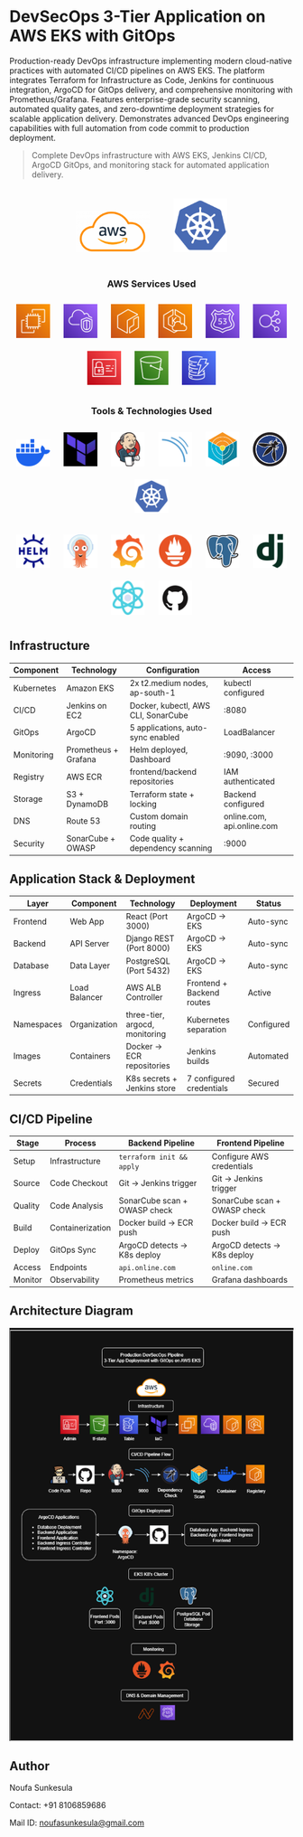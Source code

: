 # DevSecOps 3-Tier Application on AWS EKS with GitOps
Production-ready DevOps infrastructure implementing modern cloud-native practices with automated CI/CD pipelines on AWS EKS. The platform integrates Terraform for Infrastructure as Code, Jenkins for continuous integration, ArgoCD for GitOps delivery, and comprehensive monitoring with Prometheus/Grafana. Features enterprise-grade security scanning, automated quality gates, and zero-downtime deployment strategies for scalable application delivery. Demonstrates advanced DevOps engineering capabilities with full automation from code commit to production deployment.
> Complete DevOps infrastructure with AWS EKS, Jenkins CI/CD, ArgoCD GitOps, and monitoring stack for automated application delivery.

<p align="center">
  <img src="05-icons-k8s/aws-logo.png" alt="AWS" width="130" style="margin: 20px;"/>
  <img src="05-icons-k8s/Kubernetes.png" alt="Kubernetes" width="95" style="margin: 20px;"/>
</p>



<h3 align="center">AWS Services Used</h3>

<p align="center">
  <img src="05-icons-k8s/ec2.png" alt="EC2" width="60" style="margin:10px"/>
  <img src="05-icons-k8s/virtual-private-cloud.png" alt="VPC" width="60" style="margin:10px"/>
  <img src="05-icons-k8s/Elastic Container Registry.png" alt="ECR" width="60" style="margin:10px"/>
  <img src="05-icons-k8s/EKS Cloud.png" alt="EKS" width="60" style="margin:10px"/>
  <img src="05-icons-k8s/Route 53.png" alt="Route 53" width="60" style="margin:10px"/>
  <img src="05-icons-k8s/Elastic Load Balancing.png" alt="LB" width="60" style="margin:10px"/>
  <img src="05-icons-k8s/Identity and Access Management.png" alt="IAM" width="60" style="margin:10px"/>
  <img src="05-icons-k8s/Simple Storage Service.png" alt="S3" width="60" style="margin:10px"/>
  <img src="05-icons-k8s/DynamoDB.png" alt="DynamoDB" width="60" style="margin:10px"/>
</p>


<h3 align="center">Tools & Technologies Used </h3>

<!-- Row 2 -->
<p align="center">
  <img src="05-icons-k8s/docker.png" alt="Docker" width="60" style="margin:10px"/>
  <img src="05-icons-k8s/terraform.jpg" alt="Terraform" width="60" style="margin:10px"/>
  <img src="05-icons-k8s/jenkins.png" alt="Jenkins" width="60" style="margin:10px"/>
  <img src="05-icons-k8s/sonarqube.png" alt="SonarQube" width="60" style="margin:10px"/>
  <img src="05-icons-k8s/trivy.png" alt="Trivy" width="60" style="margin:10px"/>
  <img src="05-icons-k8s/owasp.png" alt="OWASP" width="60" style="margin:10px"/>
  <img src="05-icons-k8s/Kubernetes.png" alt="Kubernetes" width="60" style="margin:10px"/>
</p>

<!-- Row 3 -->
<p align="center">
  <img src="05-icons-k8s/Helm.png" alt="Helm" width="60" style="margin:10px"/>
  <img src="05-icons-k8s/Argo CD.png" alt="Argo CD" width="60" style="margin:10px"/>
  <img src="05-icons-k8s/Grafana.png" alt="Grafana" width="60" style="margin:10px"/>
  <img src="05-icons-k8s/Prometheus.png" alt="Prometheus" width="60" style="margin:10px"/>
  <img src="05-icons-k8s/PostgresSQL.png" alt="Postgres" width="60" style="margin:10px"/>
  <img src="05-icons-k8s/Django.png" alt="Django" width="60" style="margin:10px"/>
  <img src="05-icons-k8s/react.png" alt="React" width="60" style="margin:10px"/>
  <img src="05-icons-k8s/github.png" alt="GitHub" width="60" style="margin:10px"/>
</p>

## Infrastructure
| Component   | Technology             | Configuration                                    | Access                                   |
|-------------|------------------------|--------------------------------------------------|------------------------------------------|
| Kubernetes  | Amazon EKS              | 2x t2.medium nodes, ap-south-1                    | kubectl configured                       |
| CI/CD       | Jenkins on EC2          | Docker, kubectl, AWS CLI, SonarCube              | :8080                                    |
| GitOps      | ArgoCD                  | 5 applications, auto-sync enabled                | LoadBalancer                             |
| Monitoring  | Prometheus + Grafana    | Helm deployed, Dashboard                 | :9090, :3000                             |
| Registry    | AWS ECR                 | frontend/backend repositories                    | IAM authenticated                        |
| Storage     | S3 + DynamoDB           | Terraform state + locking                        | Backend configured                       |
| DNS         | Route 53                | Custom domain routing                            | online.com, api.online.com       |
| Security    | SonarCube + OWASP       | Code quality + dependency scanning               | :9000                                    |

## Application Stack & Deployment
| Layer      | Component     | Technology                    | Deployment                | Status      |
|------------|--------------|--------------------------------|---------------------------|-------------|
| Frontend   | Web App       | React (Port 3000)              | ArgoCD → EKS               | Auto-sync   |
| Backend    | API Server    | Django REST (Port 8000)        | ArgoCD → EKS               | Auto-sync   |
| Database   | Data Layer    | PostgreSQL (Port 5432)         | ArgoCD → EKS               | Auto-sync   |
| Ingress    | Load Balancer | AWS ALB Controller             | Frontend + Backend routes  | Active      |
| Namespaces | Organization  | three-tier, argocd, monitoring | Kubernetes separation      | Configured  |
| Images     | Containers    | Docker → ECR repositories      | Jenkins builds             | Automated   |
| Secrets    | Credentials   | K8s secrets + Jenkins store    | 7 configured credentials   | Secured     |

## CI/CD Pipeline
| Stage   | Process         | Backend Pipeline                         | Frontend Pipeline                  |
|---------|----------------|------------------------------------------|-------------------------------------|
| Setup   | Infrastructure | `terraform init && apply`                | Configure AWS credentials          |
| Source  | Code Checkout  | Git → Jenkins trigger                     | Git → Jenkins trigger               |
| Quality | Code Analysis  | SonarCube scan + OWASP check              | SonarCube scan + OWASP check        |
| Build   | Containerization | Docker build → ECR push                  | Docker build → ECR push             |
| Deploy  | GitOps Sync    | ArgoCD detects → K8s deploy               | ArgoCD detects → K8s deploy         |
| Access  | Endpoints      | `api.online.com`                      | `online.com`                    |
| Monitor | Observability  | Prometheus metrics                        | Grafana dashboards                  |

## Architecture Diagram
<p align="center">
  <img src="07-architecture/k8s-architecture.png" alt="Architecture Diagram" width="800"/>
</p>

## Author

Noufa Sunkesula

Contact: +91 8106859686

Mail ID: noufasunkesula@gmail.com

